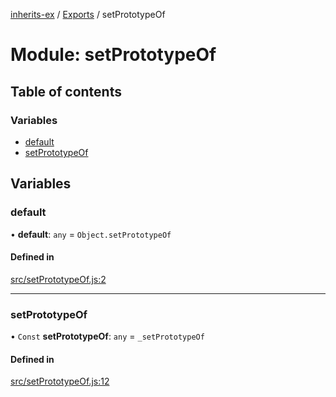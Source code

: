 [inherits-ex](../README.md) / [Exports](../modules.md) / setPrototypeOf

# Module: setPrototypeOf

## Table of contents

### Variables

- [default](setPrototypeOf.md#default)
- [setPrototypeOf](setPrototypeOf.md#setprototypeof)

## Variables

### default

• **default**: `any` = `Object.setPrototypeOf`

#### Defined in

[src/setPrototypeOf.js:2](https://github.com/snowyu/inherits-ex.js/blob/a0c491f/src/setPrototypeOf.js#L2)

___

### setPrototypeOf

• `Const` **setPrototypeOf**: `any` = `_setPrototypeOf`

#### Defined in

[src/setPrototypeOf.js:12](https://github.com/snowyu/inherits-ex.js/blob/a0c491f/src/setPrototypeOf.js#L12)
